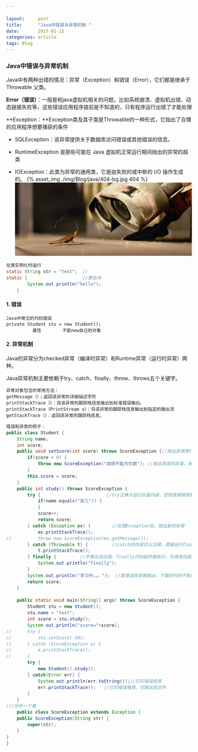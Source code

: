 ```yaml
---

layout:     post
title:      "Java中错误与异常机制 "
date:       2017-01-15 
categories: article
tags: Blog
---
```

### **Java中错误与异常机制**

​        Java中有两种出错的情况：异常（Exception）和错误（Error），它们都是继承于Throwable 父类。

​         **Error（错误）**：一般是和java虚拟机相关的问题，比如系统崩溃、虚拟机出错、动态链接失败等，这些错误应用程序提前是不知道的，只有程序运行出错了才能处理

​         **Exception：**Exception类及其子类是Throwable的一种形式，它指出了合理的应用程序想要捕获的条件

- SQLException：该异常提供关于数据库访问错误或其他错误的信息。

- RuntimeException 是那些可能在 Java 虚拟机正常运行期间抛出的异常的超类

-    IOException：此类为异常的通用类，它是由失败的或中断的 I/O 操作生成的。
      {% asset_img ./img/Blog/java/404-bg.jpg 404 %}  
    ![./img/Blog/java/404-bg.jpg](./img/Blog/java/404-bg.jpg)
	
	

```java
在类实例化时运行	
static String str = "test";  //
static {                     //静态块
		System.out.println("hello");
	}	
```

#### 1. 错误

```
Java中常见的代码错误
private Student stu = new Student();
          属性        不能new自己的对象 
```



#### **2. 异常机制**

Java的异常分为checked异常（编译时异常）和Runtime异常（运行时异常）两种。

Java异常机制主要依赖于try、catch、finally、throw、throws五个关键字。

```
异常对象包含的常用方法：
getMessage（）；返回该异常的详细描述字符
printStackTrace（）：将该异常的跟踪栈信息输出到标准错误输出。
printStackTrace（PrintStream s）：将该异常的跟踪栈信息输出到指定的输出流
getStackTrace（）：返回该异常的跟踪栈信息。
```



```java
错误和异常的例子：
public class Student {
	String name;
	int score;
	public void setScore(int score) throws ScoreException {//抛出异常用throws
		if(score < 0) {	
			throw new ScoreException("成绩不能为负数"); //抛出具体的异常，用throw
		}
		this.score = score;
	}
	public int study() throws ScoreException {
		try {                         //try正确才运行后面内容，否则直接跳转到catch里
			if(name.equals("张三")) {
			}
			score++;
			return score;
		} catch (Exception ex) {        //处理Exception后，抛出新的异常
			ex.printStackTrace(); 
//			throw new ScoreException(ex.getMessage());
		} catch (Throwable t) {         //catch的内容可以注释，直接运行finally
			t.printStackTrace();
		} finally {         //不管出没出错，finally代码始终被执行，可用来回收资源
			System.out.println("finally");
		}
		System.out.println("学习中。。。");  //若错误异常被抛出，下面的代码不执行
		return score;
	}

	public static void main(String[] args) throws ScoreException {
		Student stu = new Student();
		stu.name = "test";
		int score = stu.study();
		System.out.println("score="+score);
//		try {
//			stu.setScore(-10);
//		} catch (ScoreException e) {	
//			e.printStackTrace();
//		}
		try {
			new Student().study();
		} catch(Error err) {
			System.out.println(err.toString());//打印错误信息
       		err.printStackTrace();   //打印错误堆栈，可输出到文件
		}
	}
///另外一个类    
    public class ScoreException extends Exception {
	public ScoreException(String str) {
		super(str);
	}
}
}

```

